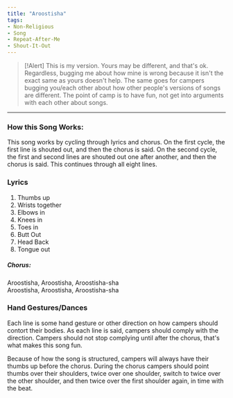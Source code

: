 ```yaml
---
title: "Aroostisha"
tags:
- Non-Religious
- Song
- Repeat-After-Me
- Shout-It-Out
---
```


>[!Alert]
> This is my version. Yours may be different, and that's ok. Regardless, bugging me about how mine is wrong because it isn't the exact same as yours doesn't help. The same goes for campers bugging you/each other about how other people's versions of songs are different. The point of camp is to have fun, not get into arguments with each other about songs. 

---

### How this Song Works:

This song works by cycling through lyrics and chorus. On the first cycle, the first line is shouted out, and then the chorus is said. On the second cycle, the first and second lines are shouted out one after another, and then the chorus is said. This continues through all eight lines.

### Lyrics

1. Thumbs up
2. Wrists together
3. Elbows in
4. Knees in
5. Toes in
6. Butt Out
7. Head Back
8. Tongue out

##### Chorus:
Aroostisha, Aroostisha, Aroostisha-sha  
Aroostisha, Aroostisha, Aroostisha-sha  

### Hand Gestures/Dances

Each line is some hand gesture or other direction on how campers should contort their bodies. As each line is said, campers should comply with the direction. Campers should not stop complying until after the chorus, that's what makes this song fun.

Because of how the song is structured, campers will always have their thumbs up before the chorus. During the chorus campers should point thumbs over their shoulders, twice over one shoulder, switch to twice over the other shoulder, and then twice over the first shoulder again, in time with the beat.